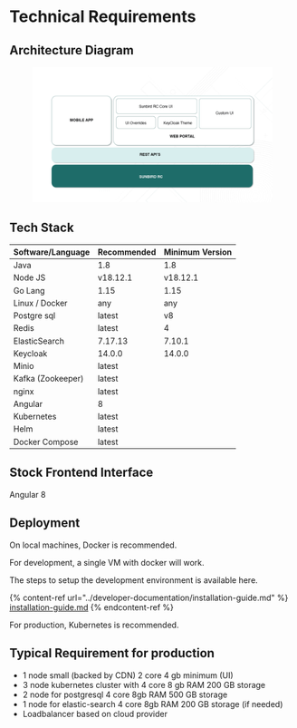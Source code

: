 # Technical Requirements

## Architecture Diagram

<figure><img src="../.gitbook/assets/Artboard 5 (1).png" alt=""><figcaption></figcaption></figure>

## Tech Stack

| Software/Language | Recommended | Minimum Version |
| ----------------- | ----------- | --------------- |
| Java              | 1.8         | 1.8             |
| Node JS           | v18.12.1    | v18.12.1        |
| Go Lang           | 1.15        | 1.15            |
| Linux / Docker    | any         | any             |
| Postgre sql       | latest      | v8              |
| Redis             | latest      | 4               |
| ElasticSearch     | 7.17.13     | 7.10.1          |
| Keycloak          | 14.0.0      | 14.0.0          |
| Minio             | latest      |                 |
| Kafka (Zookeeper) | latest      |                 |
| nginx             | latest      |                 |
| Angular           | 8           |                 |
| Kubernetes        | latest      |                 |
| Helm              | latest      |                 |
| Docker Compose    | latest      |                 |

## Stock Frontend Interface

Angular 8

## Deployment

On local machines, Docker is recommended.

For development, a single VM with docker will work.

The steps to setup the development environment is available here.

{% content-ref url="../developer-documentation/installation-guide.md" %}
[installation-guide.md](../developer-documentation/installation-guide.md)
{% endcontent-ref %}

For production, Kubernetes is recommended.

## Typical Requirement for production

* 1 node small (backed by CDN) 2 core 4 gb minimum (UI)
* 3 node kubernetes cluster with 4 core 8 gb RAM 200 GB storage
* 2 node for postgresql 4 core 8gb RAM 500 GB storage
* 1 node for elastic-search 4 core 8gb RAM 200 GB storage (if needed)
* Loadbalancer based on cloud provider
